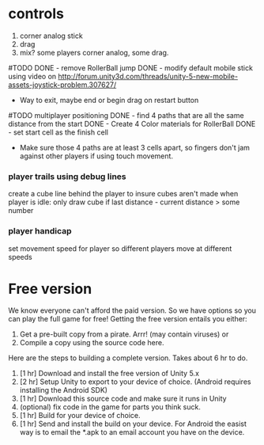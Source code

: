 # controls
1. corner analog stick
2. drag
3. mix? some players corner analog, some drag.

#TODO
DONE - remove RollerBall jump
DONE - modify default mobile stick using video on http://forum.unity3d.com/threads/unity-5-new-mobile-assets-joystick-problem.307627/
- Way to exit, maybe end or begin drag on restart button

#TODO multiplayer positioning
DONE - find 4 paths that are all the same distance from the start
DONE - Create 4 Color materials for RollerBall
DONE - set start cell as the finish cell
- Make sure those 4 paths are at least 3 cells apart, so fingers don't jam against other players if using touch movement.

### player trails using debug lines
create a cube line behind the player
to insure cubes aren't made when player is idle:
only draw cube if last distance - current distance > some number
### player handicap
set movement speed for player so different players move at different speeds

# Free version
We know everyone can't afford the paid version. So we have options so you can play the full game for free! Getting the free version entails you either:
1. Get a pre-built copy from a pirate. Arrr! (may contain viruses)
or
2. Compile a copy using the source code here.

Here are the steps to building a complete version. Takes about 6 hr to do.
1. [1 hr] Download and install the free version of Unity 5.x
2. [2 hr] Setup Unity to export to your device of choice. (Android requires installing the Android SDK)
3. [1 hr] Download this source code and make sure it runs in Unity
4. (optional) fix code in the game for parts you think suck.
5. [1 hr] Build for your device of choice.
6. [1 hr] Send and install the build on your device. For Android the easist way is to email the *.apk to an email account you have on the device.